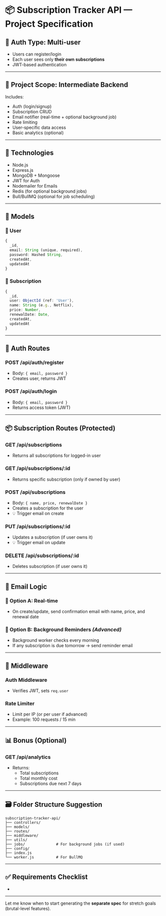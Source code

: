 # 📦 Subscription Tracker API — Project Specification

## 👤 Auth Type: Multi-user

- Users can register/login
- Each user sees only **their own subscriptions**
- JWT-based authentication

---

## 🎯 Project Scope: Intermediate Backend

Includes:

- Auth (login/signup)
- Subscription CRUD
- Email notifier (real-time + optional background job)
- Rate limiting
- User-specific data access
- Basic analytics (optional)

---

## 🧱 Technologies

- Node.js
- Express.js
- MongoDB + Mongoose
- JWT for Auth
- Nodemailer for Emails
- Redis (for optional background jobs)
- Bull/BullMQ (optional for job scheduling)

---

## 📄 Models

### 🔹 User

```ts
{
  _id,
  email: String (unique, required),
  password: Hashed String,
  createdAt,
  updatedAt
}
```

### 🔹 Subscription

```ts
{
  _id,
  user: ObjectId (ref: 'User'),
  name: String (e.g., Netflix),
  price: Number,
  renewalDate: Date,
  createdAt,
  updatedAt
}
```

---

## 🔐 Auth Routes

### POST /api/auth/register

- Body: `{ email, password }`
- Creates user, returns JWT

### POST /api/auth/login

- Body: `{ email, password }`
- Returns access token (JWT)

---

## 📦 Subscription Routes (Protected)

### GET /api/subscriptions

- Returns all subscriptions for logged-in user

### GET /api/subscriptions/\:id

- Returns specific subscription (only if owned by user)

### POST /api/subscriptions

- Body: `{ name, price, renewalDate }`
- Creates a subscription for the user
- 💡 Trigger email on create

### PUT /api/subscriptions/\:id

- Updates a subscription (if user owns it)
- 💡 Trigger email on update

### DELETE /api/subscriptions/\:id

- Deletes subscription (if user owns it)

---

## 📧 Email Logic

### 🔹 Option A: Real-time

- On create/update, send confirmation email with name, price, and renewal date

### 🔹 Option B: Background Reminders *(Advanced)*

- Background worker checks every morning
- If any subscription is due tomorrow → send reminder email

---

## 🚧 Middleware

### Auth Middleware

- Verifies JWT, sets `req.user`

### Rate Limiter

- Limit per IP (or per user if advanced)
- Example: 100 requests / 15 min

---

## 📊 Bonus (Optional)

### GET /api/analytics

- Returns:
  - Total subscriptions
  - Total monthly cost
  - Subscriptions due next 7 days

---

## 🗃️ Folder Structure Suggestion

```
subscription-tracker-api/
├── controllers/
├── models/
├── routes/
├── middleware/
├── utils/
├── jobs/              # For background jobs (if used)
├── config/
├── index.js
└── worker.js          # For BullMQ
```

---

## ✅ Requirements Checklist

-

---

Let me know when to start generating the **separate spec** for stretch goals (brutal-level features).

